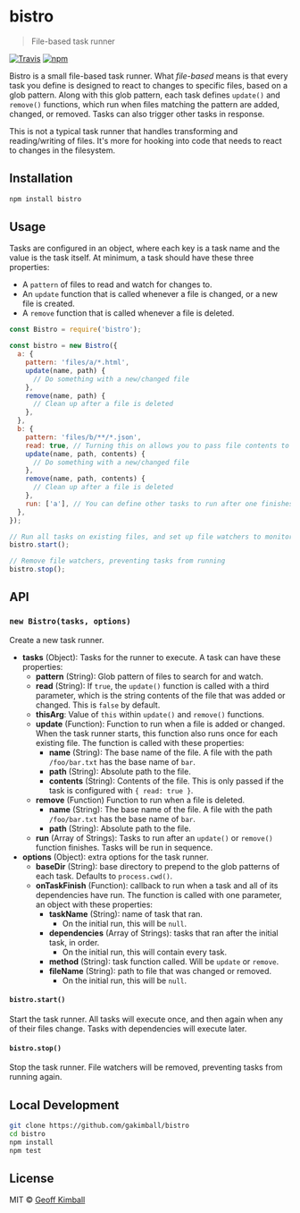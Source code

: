 # bistro

> File-based task runner

[![Travis](https://img.shields.io/travis/gakimball/bistro.svg?maxAge=2592000)](https://travis-ci.org/gakimball/bistro) [![npm](https://img.shields.io/npm/v/bistro.svg?maxAge=2592000)](https://www.npmjs.com/package/bistro)

Bistro is a small file-based task runner. What _file-based_ means is that every task you define is designed to react to changes to specific files, based on a glob pattern. Along with this glob pattern, each task defines `update()` and `remove()` functions, which run when files matching the pattern are added, changed, or removed. Tasks can also trigger other tasks in response.

This is not a typical task runner that handles transforming and reading/writing of files. It's more for hooking into code that needs to react to changes in the filesystem.

## Installation

```bash
npm install bistro
```

## Usage

Tasks are configured in an object, where each key is a task name and the value is the task itself. At minimum, a task should have these three properties:

- A `pattern` of files to read and watch for changes to.
- An `update` function that is called whenever a file is changed, or a new file is created.
- A `remove` function that is called whenever a file is deleted.

```js
const Bistro = require('bistro');

const bistro = new Bistro({
  a: {
    pattern: 'files/a/*.html',
    update(name, path) {
      // Do something with a new/changed file
    },
    remove(name, path) {
      // Clean up after a file is deleted
    },
  },
  b: {
    pattern: 'files/b/**/*.json',
    read: true, // Turning this on allows you to pass file contents to the below functions
    update(name, path, contents) {
      // Do something with a new/changed file
    },
    remove(name, path, contents) {
      // Clean up after a file is deleted
    },
    run: ['a'], // You can define other tasks to run after one finishes
  },
});

// Run all tasks on existing files, and set up file watchers to monitor for changes
bistro.start();

// Remove file watchers, preventing tasks from running
bistro.stop();
```

## API

### `new Bistro(tasks, options)`

Create a new task runner.

- **tasks** (Object): Tasks for the runner to execute. A task can have these properties:
  - **pattern** (String): Glob pattern of files to search for and watch.
  - **read** (String): If `true`, the `update()` function is called with a third parameter, which is the string contents of the file that was added or changed. This is `false` by default.
  - **thisArg**: Value of `this` within `update()` and `remove()` functions.
  - **update** (Function): Function to run when a file is added or changed. When the task runner starts, this function also runs once for each existing file. The function is called with these properties:
    - **name** (String): The base name of the file. A file with the path `/foo/bar.txt` has the base name of `bar`.
    - **path** (String): Absolute path to the file.
    - **contents** (String): Contents of the file. This is only passed if the task is configured with `{ read: true }`.
  - **remove** (Function) Function to run when a file is deleted.
    - **name** (String): The base name of the file. A file with the path `/foo/bar.txt` has the base name of `bar`.
    - **path** (String): Absolute path to the file.
  - **run** (Array of Strings): Tasks to run after an `update()` or `remove()` function finishes. Tasks will be run in sequence.
- **options** (Object): extra options for the task runner.
  - **baseDir** (String): base directory to prepend to the glob patterns of each task. Defaults to `process.cwd()`.
  - **onTaskFinish** (Function): callback to run when a task and all of its dependencies have run. The function is called with one parameter, an object with these properties:
    - **taskName** (String): name of task that ran.
      - On the initial run, this will be `null`.
    - **dependencies** (Array of Strings): tasks that ran after the initial task, in order.
      - On the initial run, this will contain every task.
    - **method** (String): task function called. Will be `update` or `remove`.
    - **fileName** (String): path to file that was changed or removed.
      - On the initial run, this will be `null`.

#### `bistro.start()`

Start the task runner. All tasks will execute once, and then again when any of their files change. Tasks with dependencies will execute later.

#### `bistro.stop()`

Stop the task runner. File watchers will be removed, preventing tasks from running again.

## Local Development

```bash
git clone https://github.com/gakimball/bistro
cd bistro
npm install
npm test
```

## License

MIT &copy; [Geoff Kimball](http://geoffkimball.com)
